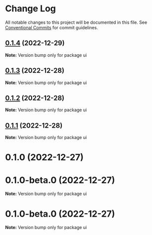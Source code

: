 # Change Log

All notable changes to this project will be documented in this file.
See [Conventional Commits](https://conventionalcommits.org) for commit guidelines.

## [0.1.4](https://github.com/rmoralp/maons/compare/ui@0.1.3...ui@0.1.4) (2022-12-29)

**Note:** Version bump only for package ui





## [0.1.3](https://github.com/rmoralp/maons/compare/ui@0.1.2...ui@0.1.3) (2022-12-28)

**Note:** Version bump only for package ui





## [0.1.2](https://github.com/rmoralp/maons/compare/ui@0.1.1...ui@0.1.2) (2022-12-28)

**Note:** Version bump only for package ui





## [0.1.1](https://github.com/rmoralp/maons/compare/ui@0.1.0...ui@0.1.1) (2022-12-28)

**Note:** Version bump only for package ui





# 0.1.0 (2022-12-27)



# 0.1.0-beta.0 (2022-12-27)

**Note:** Version bump only for package ui





# 0.1.0-beta.0 (2022-12-27)

**Note:** Version bump only for package ui
